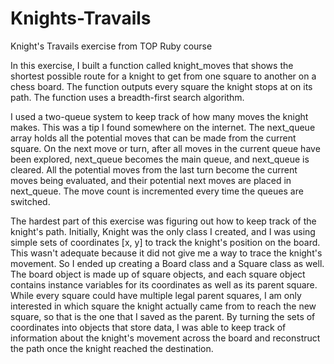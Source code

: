 # Knights-Travails
Knight's Travails exercise from TOP Ruby course

In this exercise, I built a function called knight_moves that shows the shortest possible route for a knight to get from one square to another on a chess board. The function outputs every square the knight stops at on its path. The function uses a breadth-first search algorithm.

I used a two-queue system to keep track of how many moves the knight makes. This was a tip I found somewhere on the internet. The next_queue array holds all the potential moves that can be made from the current square. On the next move or turn, after all moves in the current queue have been explored, next_queue becomes the main queue, and next_queue is cleared. All the potential moves from the last turn become the current moves being evaluated, and their potential next moves are placed in next_queue. The move count is incremented every time the queues are switched.

The hardest part of this exercise was figuring out how to keep track of the knight's path. Initially, Knight was the only class I created, and I was using simple sets of coordinates [x, y] to track the knight's position on the board. This wasn't adequate because it did not give me a way to trace the knight's movement. So I ended up creating a Board class and a Square class as well. The board object is made up of square objects, and each square object contains instance variables for its coordinates as well as its parent square. While every square could have multiple legal parent squares, I am only interested in which square the knight actually came from to reach the new square, so that is the one that I saved as the parent. By turning the sets of coordinates into objects that store data, I was able to keep track of information about the knight's movement across the board and reconstruct the path once the knight reached the destination. 
